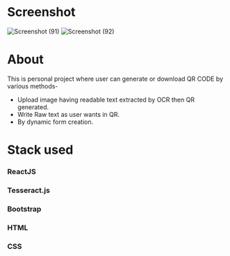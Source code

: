 # Screenshot

![Screenshot (91)](https://user-images.githubusercontent.com/45038126/139722306-e725064c-0585-411f-aadf-0baddecd9af8.png)
![Screenshot (92)](https://user-images.githubusercontent.com/45038126/139722326-a2588e5f-3496-41fd-a5fb-4c1471e3260f.png)

# About

 This is personal project where user can generate or download QR CODE by various methods-
* Upload image having readable text extracted by OCR then QR generated.
* Write Raw text as user wants in QR.
* By dynamic form creation.

# Stack used

### ReactJS
### Tesseract.js
### Bootstrap
### HTML
### CSS
